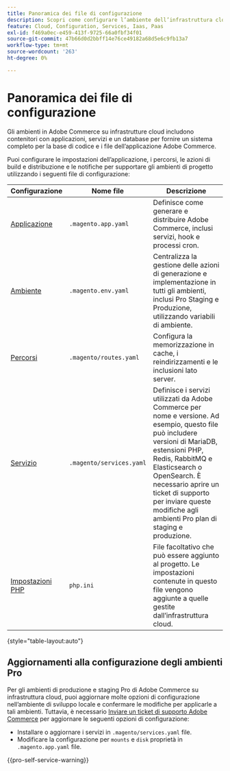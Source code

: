 ```yaml
---
title: Panoramica dei file di configurazione
description: Scopri come configurare l’ambiente dell’infrastruttura cloud per supportare l’implementazione e la gestione dello store Adobe Commerce personalizzato.
feature: Cloud, Configuration, Services, Iaas, Paas
exl-id: f469a0ec-e459-413f-9725-66a0fbf34f01
source-git-commit: 47b66d0d2bbff14e76ce49182a68d5e6c9fb13a7
workflow-type: tm+mt
source-wordcount: '263'
ht-degree: 0%

---
```


# Panoramica dei file di configurazione

Gli ambienti in Adobe Commerce su infrastrutture cloud includono contenitori con applicazioni, servizi e un database per fornire un sistema completo per la base di codice e i file dell’applicazione Adobe Commerce.

Puoi configurare le impostazioni dell’applicazione, i percorsi, le azioni di build e distribuzione e le notifiche per supportare gli ambienti di progetto utilizzando i seguenti file di configurazione:

| Configurazione | Nome file | Descrizione |
| ------------- | -------- | ----------- |
| [Applicazione](../application/configure-app-yaml.md) | `.magento.app.yaml` | Definisce come generare e distribuire Adobe Commerce, inclusi servizi, hook e processi cron. |
| [Ambiente](configure-env-yaml.md) | `.magento.env.yaml` | Centralizza la gestione delle azioni di generazione e implementazione in tutti gli ambienti, inclusi Pro Staging e Produzione, utilizzando variabili di ambiente. |
| [Percorsi](../routes/routes-yaml.md) | `.magento/routes.yaml` | Configura la memorizzazione in cache, i reindirizzamenti e le inclusioni lato server. |
| [Servizio](../services/services-yaml.md) | `.magento/services.yaml` | Definisce i servizi utilizzati da Adobe Commerce per nome e versione. Ad esempio, questo file può includere versioni di MariaDB, estensioni PHP, Redis, RabbitMQ e Elasticsearch o OpenSearch. È necessario aprire un ticket di supporto per inviare queste modifiche agli ambienti Pro plan di staging e produzione. |
| [Impostazioni PHP](../application/php-settings.md#configure-php) | `php.ini` | File facoltativo che può essere aggiunto al progetto. Le impostazioni contenute in questo file vengono aggiunte a quelle gestite dall’infrastruttura cloud. |

{style="table-layout:auto"}

## Aggiornamenti alla configurazione degli ambienti Pro

Per gli ambienti di produzione e staging Pro di Adobe Commerce su infrastruttura cloud, puoi aggiornare molte opzioni di configurazione nell’ambiente di sviluppo locale e confermare le modifiche per applicarle a tali ambienti. Tuttavia, è necessario [Inviare un ticket di supporto Adobe Commerce](https://experienceleague.adobe.com/docs/commerce-knowledge-base/kb/help-center-guide/magento-help-center-user-guide.html#submit-ticket) per aggiornare le seguenti opzioni di configurazione:

- Installare o aggiornare i servizi in `.magento/services.yaml` file.
- Modificare la configurazione per `mounts` e `disk` proprietà in `.magento.app.yaml` file.

{{pro-self-service-warning}}
